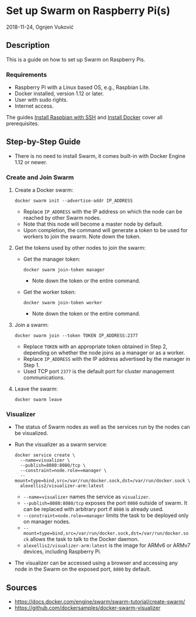 # Set up Swarm on Raspberry Pi(s)

2018-11-24, Ognjen Vuković

## Description

This is a guide on how to set up Swarm on Raspberry Pis.

### Requirements

* Raspberry Pi with a Linux based OS, e.g., Raspbian Lite.
* Docker installed, version 1.12 or later.
* User with sudo rights.
* Internet access.

The guides [Install Raspbian with SSH](Install%20Raspbian%20with%20SSH.md) and [Install Docker](Install%20Docker.md) cover all prerequisites.

## Step-by-Step Guide

* There is no need to install Swarm, it comes built-in with Docker Engine 1.12 or newer.

### Create and Join Swarm

1. Create a Docker swarm:

    ```shell
    docker swarm init --advertise-addr IP_ADDRESS
    ```
    * Replace `IP_ADDRESS` with the IP address on which the node can be reached by other Swarm nodes.
    * Note that this node will become a master node by default.
    * Upon completion, the command will generate a token to be used for workers to join the swarm. Note down the token.
2. Get the tokens used by other nodes to join the swarm:
    * Get the manager token:

        ```shell
        docker swarm join-token manager
        ```
        * Note down the token or the entire command.
    * Get the worker token:
        
        ```shell
        docker swarm join-token worker
        ```
        * Note down the token or the entire command.
3. Join a swarm:

    ```shell
    docker swarm join --token TOKEN IP_ADDRESS:2377
    ```
    * Replace `TOKEN` with an appropriate token obtained in Step 2, depending on whether the node joins as a manager or as a worker.
    * Replace `IP_ADDRESS` with the IP address advertised by the manager in Step 1.
    * Used TCP port `2377` is the default port for cluster management communications.
4. Leave the swarm:

    ```shell
    docker swarm leave
    ```

### Visualizer

* The status of Swarm nodes as well as the services run by the nodes can be visualized.
* Run the visualizer as a swarm service:

    ```
    docker service create \
      --name=visualizer \
      --publish=8080:8080/tcp \
      --constraint=node.role==manager \
      --mount=type=bind,src=/var/run/docker.sock,dst=/var/run/docker.sock \
      alexellis2/visualizer-arm:latest
    ```
    * `--name=visualizer` names the service as `visualizer`.
    * `--publish=8080:8080/tcp` exposes the port `8080` outside of swarm. It can be replaced with arbitrary port if `8080` is already used.
    * `--constraint=node.role==manager` limits the task to be deployed only on manager nodes.
    * `--mount=type=bind,src=/var/run/docker.sock,dst=/var/run/docker.sock` allows the task to talk to the Docker daemon.
    * `alexellis2/visualizer-arm:latest` is the image for ARMv6 or ARMv7 devices, including Raspberry Pi.
* The visualizer can be accessed using a browser and accessing any node in the Swarm on the exposed port, `8080` by default.

## Sources

* https://docs.docker.com/engine/swarm/swarm-tutorial/create-swarm/
* https://github.com/dockersamples/docker-swarm-visualizer